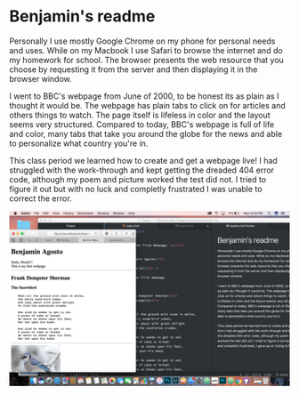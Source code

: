 # Benjamin's readme

Personally I use mostly Google Chrome on my phone for personal needs and uses. While on my Macbook I use Safari to browse the internet and do my homework for school.
The browser presents the web resource that you choose by requesting it from the server and then displaying it in the browser window.

I went to BBC's webpage from June of 2000, to be honest its as plain as I thought it would be. The webpage has plain tabs to click on for articles and others things to watch. The page itself is lifeless in color and the layout seems very structured. Compared to today, BBC's webpage is full of life and color, many tabs that take you around the globe for the news and able to personalize what country you're in.

This class period we learned how to create and get a webpage live! I had struggled with the work-through and kept getting the dreaded 404 error code, although my poem and picture worked the test did not. I tried to figure it out but with no luck and completly frustrated I was unable to correct the error.

![screenshot](./images/screenshot.jpg)
